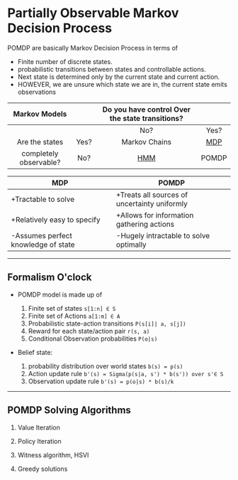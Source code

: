 # Partially Observable Markov Decision Process

POMDP are basically Markov Decision Process in terms of

- Finite number of discrete states.
- probabilistic transitions between states and controllable actions.
- Next state is determined only by the current state and current action.
- HOWEVER, we are unsure which state we are in, the current state emits observations

|     Markov Models      |      |                 Do you have control Over the state transitions?                  |                                                                                              |
| :--------------------: | :--: | :------------------------------------------------------------------------------: | :------------------------------------------------------------------------------------------: |
|                        |      |                                       No?                                        |                                             Yes?                                             |  |
|     Are the states     | Yes? |                                  Markov Chains                                   | [MDP](https://github.com/elsheikh21/pacman-game/blob/master/docs/Markov_Decision_Process.md) |  |
| completely observable? | No?  | [HMM](https://github.com/elsheikh21/weather-inference-hmm/blob/master/readme.md) |                                            POMDP                                             |  |

| MDP                                 | POMDP                                        |
| ----------------------------------- | -------------------------------------------- |
| +Tractable to solve                 | +Treats all sources of uncertainty uniformly |
| +Relatively easy to specify         | +Allows for information gathering actions    |
| -Assumes perfect knowledge of state | -Hugely intractable to solve optimally       |

---

## Formalism O'clock

- POMDP model is made up of

  1. Finite set of states `s[1:n] ∈ S`
  2. Finite set of Actions `a[1:m] ∈ A`
  3. Probabilistic state-action transitions `P(s[i]| a, s[j])`
  4. Reward for each state/action pair `r(s, a)`
  5. Conditional Observation probabilities `P(o|s)`

- Belief state:

  1. probability distribution over world states `b(s) = p(s)`
  2. Action update rule `b'(s) = Sigma(p(s|a, s') * b(s')) over s'∈ S`
  3. Observation update rule `b'(s) = p(o|s) * b(s)/k`

---

## POMDP Solving Algorithms

1. Value Iteration

2. Policy Iteration

3. Witness algorithm, HSVI

4. Greedy solutions
